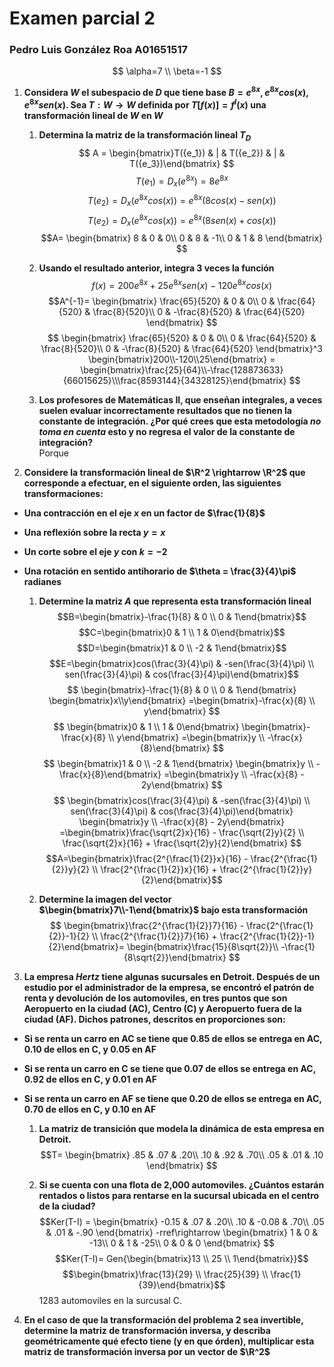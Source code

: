 Examen parcial 2
====
### Pedro Luis González Roa A01651517

$$ \alpha=7 \\ \beta=-1 $$

1. **Considera $W$ el subespacio de $D$ que tiene base $B=e^{8x},e^{8x}cos(x),e^{8x}sen(x)$. Sea $T:W\rightarrow W$ definida por $T[f(x)]=f^I(x)$ una transformación lineal de $W$ en $W$**
    1. **Determina la matriz de la transformación lineal $T_D$**
    $$ A = \begin{bmatrix}T({e_1}) & | & T({e_2}) & | & T({e_3})\end{bmatrix} $$
    $$T({e_1}) = {D_x}(e^{8x}) = 8e^{8x}$$
    $$T({e_2}) = {D_x}(e^{8x}cos(x)) = e^{8x}(8cos(x)-sen(x))$$
    $$T({e_2}) = {D_x}(e^{8x}cos(x)) = e^{8x}(8sen(x)+cos(x))$$
    $$A=
    \begin{bmatrix}
    8 & 0 & 0\\
    0 & 8 & -1\\
    0 & 1 & 8
    \end{bmatrix}
    $$
    
    2. **Usando el resultado anterior, integra 3 veces la función**
    $$f(x)=200e^{8x} + 25e^{8x}sen(x)-120e^{8x}cos(x)$$
    $$A^{-1}=
    \begin{bmatrix}
    \frac{65}{520} & 0 & 0\\
    0 & \frac{64}{520} & \frac{8}{520}\\
    0 & -\frac{8}{520} & \frac{64}{520}
    \end{bmatrix}
    $$
    $$
    \begin{bmatrix}
    \frac{65}{520} & 0 & 0\\
    0 & \frac{64}{520} & \frac{8}{520}\\
    0 & -\frac{8}{520} & \frac{64}{520}
    \end{bmatrix}^3
    \begin{bmatrix}200\\-120\\25\end{bmatrix} = 
    \begin{bmatrix}\frac{25}{64}\\-\frac{128873633}{66015625}\\\frac{8593144}{34328125}\end{bmatrix}
    $$
    
    3. **Los profesores de Matemáticas II, que enseñan integrales, a veces suelen evaluar incorrectamente resultados que no tienen la constante de integración. ¿Por qué crees que esta metodología _no toma en cuenta_ esto y no regresa el valor de la constante de integración?**  
    Porque 

2. **Considere la transformación lineal de $\R^2 \rightarrow \R^2$ que corresponde a efectuar, en el siguiente orden, las siguientes transformaciones:**
* **Una contracción en el eje $x$ en un factor de $\frac{1}{8}$**
* **Una reflexión sobre la recta $y=x$**
* **Un corte sobre el eje $y$ con $k=-2$**
* **Una rotación en sentido antihorario de $\theta = \frac{3}{4}\pi$ radianes**

    1. **Determine la matriz $A$ que representa esta transformación lineal**
    $$B=\begin{bmatrix}-\frac{1}{8} & 0 \\ 0 & 1\end{bmatrix}$$
    $$C=\begin{bmatrix}0 & 1 \\ 1 & 0\end{bmatrix}$$
    $$D=\begin{bmatrix}1 & 0 \\ -2 & 1\end{bmatrix}$$
    $$E=\begin{bmatrix}cos(\frac{3}{4}\pi) & -sen(\frac{3}{4}\pi) \\ sen(\frac{3}{4}\pi) & cos(\frac{3}{4}\pi)\end{bmatrix}$$
    $$
    \begin{bmatrix}-\frac{1}{8} & 0 \\ 0 & 1\end{bmatrix}
    \begin{bmatrix}x\\y\end{bmatrix}
    =\begin{bmatrix}-\frac{x}{8} \\ y\end{bmatrix}
    $$
    $$
    \begin{bmatrix}0 & 1 \\ 1 & 0\end{bmatrix}
    \begin{bmatrix}-\frac{x}{8} \\ y\end{bmatrix}
    =\begin{bmatrix}y \\ -\frac{x}{8}\end{bmatrix}
    $$
    $$
    \begin{bmatrix}1 & 0 \\ -2 & 1\end{bmatrix}
    \begin{bmatrix}y \\ -\frac{x}{8}\end{bmatrix}
    =\begin{bmatrix}y \\ -\frac{x}{8} - 2y\end{bmatrix}
    $$
    $$
    \begin{bmatrix}cos(\frac{3}{4}\pi) & -sen(\frac{3}{4}\pi) \\ sen(\frac{3}{4}\pi) & cos(\frac{3}{4}\pi)\end{bmatrix}
    \begin{bmatrix}y \\ -\frac{x}{8} - 2y\end{bmatrix}
    =\begin{bmatrix}\frac{\sqrt{2}x}{16} - \frac{\sqrt{2}y}{2} \\ \frac{\sqrt{2}x}{16} + \frac{\sqrt{2}y}{2}\end{bmatrix}
    $$
    $$A=\begin{bmatrix}\frac{2^{\frac{1}{2}}x}{16} - \frac{2^{\frac{1}{2}}y}{2} \\ \frac{2^{\frac{1}{2}}x}{16} + \frac{2^{\frac{1}{2}}y}{2}\end{bmatrix}$$
  
    2. **Determine la imagen del vector $\begin{bmatrix}7\\-1\end{bmatrix}$ bajo esta transformación**
    $$
    \begin{bmatrix}\frac{2^{\frac{1}{2}}7}{16} - \frac{2^{\frac{1}{2}}-1}{2} \\ \frac{2^{\frac{1}{2}}7}{16} + \frac{2^{\frac{1}{2}}-1}{2}\end{bmatrix}=
    \begin{bmatrix}\frac{15}{8\sqrt{2}}\\ -\frac{1}{8\sqrt{2}}\end{bmatrix}
    $$

3. **La empresa _Hertz_ tiene algunas sucursales en Detroit. Después de un estudio por el administrador de la empresa, se encontró el patrón de renta y devolución de los automoviles, en tres puntos que son Aeropuerto en la ciudad (AC), Centro (C) y Aeropuerto fuera de la ciudad (AF). Dichos patrones, descritos en proporciones son:**
* **Si se renta un carro en AC se tiene que 0.85 de ellos se entrega en AC, 0.10 de ellos en C, y 0.05 en AF**
* **Si se renta un carro en C se tiene que 0.07 de ellos se entrega en AC, 0.92 de ellos en C, y 0.01 en AF**
* **Si se renta un carro en AF se tiene que 0.20 de ellos se entrega en AC, 0.70 de ellos en C, y 0.10 en AF**

    1. **La matriz de transición que modela la dinámica de esta empresa en Detroit.**
    $$T=
    \begin{bmatrix}
    .85 & .07 & .20\\
    .10 & .92 & .70\\
    .05 & .01 & .10
    \end{bmatrix}
    $$
    
    2. **Si se cuenta con una flota de 2,000 automoviles. ¿Cuántos estarán rentados o listos para rentarse en la sucursal ubicada en el centro de la ciudad?**
    $$Ker(T-I) =
    \begin{bmatrix}
    -0.15 & .07 & .20\\
    .10 & -0.08 & .70\\
    .05 & .01 & -.90
    \end{bmatrix}
    -rref\rightarrow
    \begin{bmatrix}
    1 & 0 & -13\\
    0 & 1 & -25\\
    0 & 0 & 0
    \end{bmatrix}
    $$
    $$Ker(T-I)= Gen{\begin{bmatrix}13 \\ 25 \\ 1\end{bmatrix}}$$
    $$\begin{bmatrix}\frac{13}{29} \\ \frac{25}{39} \\  \frac{1}{39}\end{bmatrix}$$
    1283 automoviles en la surcusal C.

4. **En el caso de que la transformación del problema 2 sea invertible, determine la matriz de transformación inversa, y describa geométricamente qué efecto tiene (y en que órden), multiplicar esta matriz de transformación inversa por un vector de $\R^2$**
